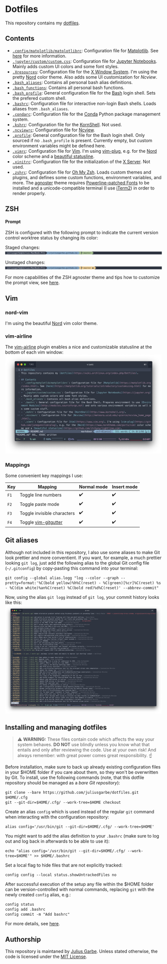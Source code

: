 # Dotfiles
This repository contains my [dotfiles](https://wiki.archlinux.org/index.php/Dotfiles).

## Contents
- [`.config/matplotlib/matplotlibrc`](.config/matplotlib/matplotlibrc): Configuration file for [Matplotlib](https://matplotlib.org/index.html). See [here](https://matplotlib.org/tutorials/introductory/customizing.html) for more information.
- [`.jupyter/custom/custom.css`](.jupyter/custom/custom.css): Configuration file for [Jupyter Notebooks](https://jupyter.org). Mainly adds custom UI colors and some font styles.
- [`.Xresources`](.Xresources): Configuration file for the [X Window System](https://www.x.org/). I'm using the pretty [Nord](https://github.com/arcticicestudio/nord-xresources) color theme. Also adds some UI customization for *Ncview*.
- [`.bash_aliases`](.bash_aliases): Contains all personal bash alias definitions.
- [`.bash_functions`](.bash_functions): Contains all personal bash functions.
- [`.bash_profile`](.bash_profile): General configuration file for the [Bash](https://www.gnu.org/software/bash/) login shell. Sets the prefered custom shell.
- [`.bashrc`](.bashrc): Configuration file for interactive non-login Bash shells. Loads aliases from `.bash_aliases`.
- [`.condarc`](.condarc): Configuration file for the [Conda](https://docs.conda.io/en/latest/) Python package management system.
- [`.kshrc`](.kshrc): Configuration file for the [KornShell](http://www.kornshell.org). Not used.
- [`.ncviewrc`](.ncviewrc): Configuration file for [Ncview](http://meteora.ucsd.edu/~pierce/ncview_home_page.html).
- [`.profile`](.profile): General configuration file for the Bash login shell. Only sourced if no `.bash_profile` is present. Currently empty, but custom environment variables might be defined here.
- [`.vimrc`](.vimrc): Configuration file for [Vim](https://www.vim.org). I'm using [vim-plug](https://github.com/junegunn/vim-plug), e.g. for the [Nord](https://www.nordtheme.com/ports/vim) color scheme and a [beautiful statusline](https://github.com/vim-airline/vim-airline).
- [`.xinitrc`](.xinitrc): Configuration file for the initialization of the [X Server](https://www.x.org/). Not used.
- [`.zshrc`](.zshrc): Configuration file for [Oh My Zsh](https://ohmyz.sh). Loads custom themes and plugins, and defines some custom functions, environment variables, and more. The [agnoster](https://github.com/agnoster/agnoster-zsh-theme) theme requires [Powerline-patched Fonts](https://github.com/powerline/fonts) to be installed and a unicode-compatible terminal (I use [iTerm2](https://www.iterm2.com)) in order to render properly.

## ZSH
#### Prompt
ZSH is configured with the following prompt to indicate the current version control worktree status by changing its color:

Staged changes:
![prompt staged changes](images/prompt1.png)

Unstaged changes:
![prompt unstaged changes](images/prompt2.png)

For more capabilities of the ZSH agnoster theme and tips how to customize the prompt view, see [here](https://github.com/agnoster/agnoster-zsh-theme).

## Vim
### nord-vim
I'm using the beautiful [Nord](https://www.nordtheme.com/ports/vim) vim color theme.

### vim-airline
The [vim-airline](https://github.com/vim-airline/vim-airline) plugin enables a nice and customizable statusline at the bottom of each vim window:
![screenshot vim](images/vim.png)

### Mappings
Some convenient key mappings I use:

| Key | Mapping | Normal mode | Insert mode |
| --- | ------- | ----------- | ----------- |
| `F1` | Toggle line numbers | :heavy_check_mark: | :heavy_check_mark: |
| `F2` | Toggle paste mode | :heavy_check_mark: | :heavy_check_mark: |
| `F3` | Toggle invisible characters | :heavy_check_mark: | :heavy_check_mark: |
| `F4` | Toggle [vim-gitgutter](https://github.com/airblade/vim-gitgutter) | :heavy_check_mark: | :heavy_check_mark: |

## Git aliases
Although not included in this repository, I also use some aliases to make Git look prettier and more conventient. If you want, for example, a much prettier looking `git log`, just add the following alias to the global Git config file (`~/.gitconfig`) by copy-pasting this command into your terminal:
```
git config --global alias.logg "log --color --graph --pretty=format:'%C(bold yellow)%h%C(reset) - %C(green)[%cr]%C(reset) %s - %C(dim white)%an%C(reset) %C(bold red)%d%C(reset)' --abbrev-commit"
```
Now, using the alias `git logg` instead of `git log`, your commit history looks like this:
![git logg](images/gitlogg.png)

## Installing and managing dotfiles

> :warning: **WARNING:** These files contain code which affects the way your system behaves. **DO NOT** use blindly unless you know what that entails and only after reviewing the code. Use at your own risk! And always remember: with great power comes great responsibility. :point_up:

Before installation, make sure to back up already existing configuration files in your $HOME folder if you care about them, so they won't be overwritten by Git. To install, use the following commands (note, that this dotfile repository should be managed as a *bare Git repository*):
```
git clone --bare https://github.com/juliusgarbe/dotfiles.git $HOME/.cfg
git --git-dir=$HOME/.cfg/ --work-tree=$HOME checkout
```
Create an alias `config` which is used instead of the regular `git` command when interacting with the configuration repository:
```
alias config='/usr/bin/git --git-dir=$HOME/.cfg/ --work-tree=$HOME'
```
You might want to add the alias definition to your `.bashrc` (make sure to log out and log back in afterwards to be able to use it):
```
echo "alias config='/usr/bin/git --git-dir=$HOME/.cfg/ --work-tree=$HOME'" >> $HOME/.bashrc
```
Set a local flag to hide files that are not explicitly tracked:
```
config config --local status.showUntrackedFiles no
```
After successful execution of the setup any file within the $HOME folder can be version-controlled with normal commands, replacing `git` with the newly created `config` alias, e.g.:
```
config status
config add .bashrc
config commit -m "Add bashrc"
```
For more details, see [here](https://www.atlassian.com/git/tutorials/dotfiles).

## Authorship
This repository is maintaned by [Julius Garbe](mailto:julius.garbe@pik-potsdam.de). Unless stated otherwise, the code is licensed under the [MIT License](LICENSE.txt).
